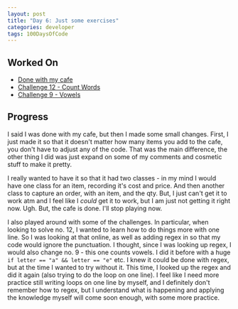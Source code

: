 ```yaml
---
layout: post
title: "Day 6: Just some exercises"
categories: developer
tags: 100DaysOfCode
---
```

## Worked On

- [Done with my cafe](https://github.com/BlueCodeThree/ruby-challenges/tree/master/cafe)
- [Challenge 12 - Count Words](https://github.com/BlueCodeThree/ruby-challenges/blob/master/12_count_words.rb)
- [Challenge 9 - Vowels](https://github.com/BlueCodeThree/ruby-challenges/blob/master/09_vowels.rb)

## Progress

I said I was done with my cafe, but then I made some small changes. First, I just made it so that it doesn't matter how many items you add to the cafe, you don't have to adjust any of the code. That was the main difference, the other thing I did was just expand on some of my comments and cosmetic stuff to make it pretty. 

I really wanted to have it so that it had two classes - in my mind I would have one class for an item, recording it's cost and price. And then another class to capture an order, with an item, and the qty. But, I just can't get it to work atm and I feel like I <em>could</em> get it to work, but I am just not getting it right now. Ugh. But, the cafe is done. I'll stop playing now. 

I also played around with some of the challenges. In particular, when looking to solve no. 12, I wanted to learn how to do things more with one line. So I was looking at that online, as well as adding regex in so that my code would ignore the punctuation. I thought, since I was looking up regex, I would also change no. 9 - this one counts vowels. I did it before with a huge `if letter == "a" && letter == "e"` etc. I knew it could be done with regex, but at the time I wanted to try without it. This time, I looked up the regex and did it again (also trying to do the loop on one line). I feel like I need more practice still writing loops on one line by myself, and I definitely don't remember how to regex, but I understand what is happening and applying the knowledge myself will come soon enough, with some more practice. 